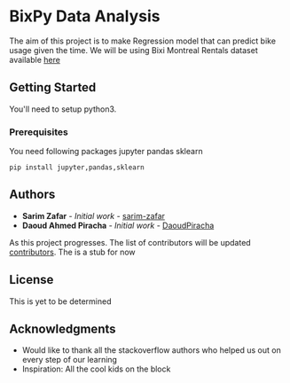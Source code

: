 # BixPy Data Analysis
The aim of this project is to make Regression model that can predict bike usage given the time.
We will be using Bixi Montreal Rentals dataset available [here](https://www.bixi.com/en/open-data)

## Getting Started

You'll need to setup python3.

### Prerequisites

You need following packages
jupyter
pandas
sklearn

```
pip install jupyter,pandas,sklearn
```

## Authors

* **Sarim Zafar** - *Initial work* - [sarim-zafar](https://github.com/sarim-zafar)
* **Daoud Ahmed Piracha** - *Initial work* - [DaoudPiracha](https://github.com/DaoudPiracha)

As this project progresses. The list of contributors will be updated [contributors](https://github.com/your/BixPy/contributors). The is a stub for now

## License

This is yet to be determined

## Acknowledgments

* Would like to thank all the stackoverflow authors who helped us out on every step of our learning
* Inspiration: All the cool kids on the block
